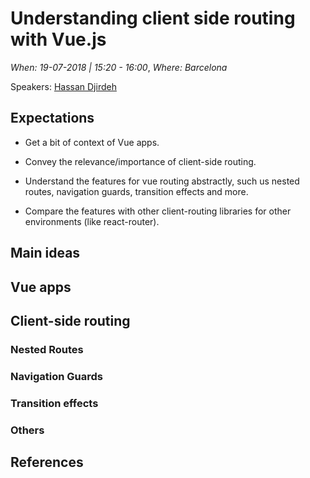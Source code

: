 # Understanding client side routing with Vue.js

*When: 19-07-2018 | 15:20 - 16:00*, *Where: Barcelona*

Speakers: [Hassan Djirdeh](https://jscamp.tech/speakers/hassan-djirdeh)

## Expectations

- Get a bit of context of Vue apps.

- Convey the relevance/importance of client-side routing.

- Understand the features for vue routing abstractly, such us nested routes, navigation guards, transition effects and more.

- Compare the features with other client-routing libraries for other environments (like react-router).

## Main ideas

## Vue apps

## Client-side routing

### Nested Routes

### Navigation Guards

### Transition effects

### Others

## References
